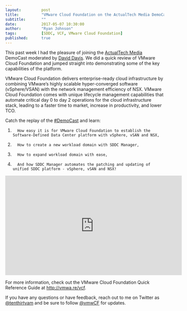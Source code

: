 ```yaml
---
layout:         post
title:          "VMware Cloud Foundation on the ActualTech Media DemoCast"
subtitle:       ""
date:           2017-05-07 10:30:00
author:         "Ryan Johnson"
tags:           [SDDC, VCF, VMware Cloud Foundation]
published:      true
---
```


This past week I had the pleasure of joining the [ActualTech Media](http://actualtech.io) DemoCast moderated by [David Davis](https://twitter.com/davidmdavis). We did a quick review of VMware Cloud Foundation and jumped straight into demonstrating some of the key capabilities of the platform.

VMware Cloud Foundation delivers enterprise-ready cloud infrastructure by combining VMware’s highly scalable hyper-converged software (vSphere/VSAN) with the network management efficiency of NSX. VMware Cloud Foundation comes with unique lifecycle management capabilities that automate critical day 0 to day 2 operations for the cloud infrastructure stack, leading to a faster time to market, increase in productivity, and lower TCO.

Catch the replay of the [#DemoCast](https://twitter.com/hashtag/Democast?src=hash) and learn:

1.       How easy it is for VMware Cloud Foundation to establish the Software-Defined Data Center platform with vSphere, vSAN and NSX,
2.       How to create a new workload domain with SDDC Manager,
3.       How to expand workload domain with ease,
4.       And how SDDC Manager automates the patching and updating of unified SDDC platform - vSphere, vSAN and NSX!

<iframe width="560" height="315" src="https://www.youtube.com/embed/-1MgGX9qi0o?rel=0" frameborder="0" allowfullscreen="allowfullscreen"></iframe>

For more information, check out the VMware Cloud Foundation Quick Reference Guide at http://vmwa.re/vcf.

If you have any questions or have feedback, reach out to me on Twitter as [@tenthirtyam](https://twitter.com/tenthirtyam) and be sure to follow [@vmwCF](https://twitter.com/vmwCF) for updates.
